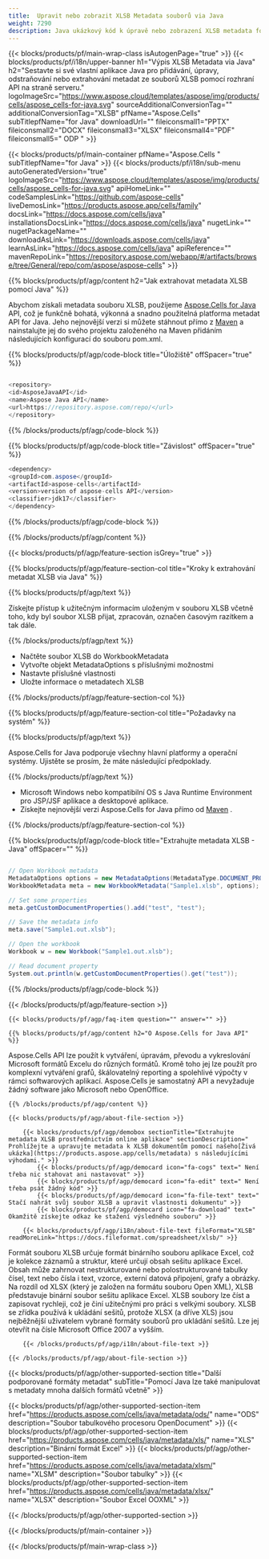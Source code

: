 ```yaml
---
title:  Upravit nebo zobrazit XLSB Metadata souborů via Java
weight: 7290
description: Java ukázkový kód k úpravě nebo zobrazení XLSB metadata formátu na Java Runtime Environment pro JSP/JSF aplikace a desktopové aplikace.
---
```

{{< blocks/products/pf/main-wrap-class isAutogenPage="true" >}}
{{< blocks/products/pf/i18n/upper-banner h1="Výpis XLSB Metadata via Java" h2="Sestavte si své vlastní aplikace Java pro přidávání, úpravy, odstraňování nebo extrahování metadat ze souborů XLSB pomocí rozhraní API na straně serveru." logoImageSrc="https://www.aspose.cloud/templates/aspose/img/products/cells/aspose_cells-for-java.svg" sourceAdditionalConversionTag="" additionalConversionTag="XLSB" pfName="Aspose.Cells" subTitlepfName="for Java" downloadUrl="" fileiconsmall1="PPTX" fileiconsmall2="DOCX" fileiconsmall3="XLSX" fileiconsmall4="PDF" fileiconsmall5=" ODP " >}}

{{< blocks/products/pf/main-container pfName="Aspose.Cells " subTitlepfName="for Java" >}}
{{< blocks/products/pf/i18n/sub-menu autoGeneratedVersion="true" logoImageSrc="https://www.aspose.cloud/templates/aspose/img/products/cells/aspose_cells-for-java.svg" apiHomeLink="" codeSamplesLink="https://github.com/aspose-cells" liveDemosLink="https://products.aspose.app/cells/family" docsLink="https://docs.aspose.com/cells/java" installationsDocsLink="https://docs.aspose.com/cells/java" nugetLink="" nugetPackageName="" downloadAsLink="https://downloads.aspose.com/cells/java" learnAsLink="https://docs.aspose.com/cells/java" apiReference="" mavenRepoLink="https://repository.aspose.com/webapp/#/artifacts/browse/tree/General/repo/com/aspose/aspose-cells" >}}

{{% blocks/products/pf/agp/content h2="Jak extrahovat metadata XLSB pomocí Java" %}}

 Abychom získali metadata souboru XLSB, použijeme
 [Aspose.Cells for Java](https://products.aspose.com/cells/java) 
API, což je funkčně bohatá, výkonná a snadno použitelná platforma metadat API for Java. Jeho nejnovější verzi si můžete stáhnout přímo z
 [Maven](https://repository.aspose.com/webapp/#/artifacts/browse/tree/General/repo/com/aspose/aspose-cells) 
 a nainstalujte jej do svého projektu založeného na Maven přidáním následujících konfigurací do souboru pom.xml.

{{% blocks/products/pf/agp/code-block title="Úložiště" offSpacer="true" %}}

```cs

<repository>
<id>AsposeJavaAPI</id>
<name>Aspose Java API</name>
<url>https://repository.aspose.com/repo/</url>
</repository>

```

{{% /blocks/products/pf/agp/code-block %}}

{{% blocks/products/pf/agp/code-block title="Závislost" offSpacer="true" %}}

```cs
<dependency>
<groupId>com.aspose</groupId>
<artifactId>aspose-cells</artifactId>
<version>version of aspose-cells API</version>
<classifier>jdk17</classifier>
</dependency>

```

{{% /blocks/products/pf/agp/code-block %}}

{{% /blocks/products/pf/agp/content %}}

{{< blocks/products/pf/agp/feature-section isGrey="true" >}}

{{% blocks/products/pf/agp/feature-section-col title="Kroky k extrahování metadat XLSB via Java" %}}

{{% blocks/products/pf/agp/text %}}

 Získejte přístup k užitečným informacím uloženým v souboru XLSB včetně toho, kdy byl soubor XLSB přijat, zpracován, označen časovým razítkem a tak dále.

{{% /blocks/products/pf/agp/text %}}

+ Načtěte soubor XLSB do WorkbookMetadata
+ Vytvořte objekt MetadataOptions s příslušnými možnostmi
+ Nastavte příslušné vlastnosti
+ Uložte informace o metadatech XLSB

{{% /blocks/products/pf/agp/feature-section-col %}}

{{% blocks/products/pf/agp/feature-section-col title="Požadavky na systém" %}}

{{% blocks/products/pf/agp/text %}}

 Aspose.Cells for Java podporuje všechny hlavní platformy a operační systémy. Ujistěte se prosím, že máte následující předpoklady.

{{% /blocks/products/pf/agp/text %}}

-  Microsoft Windows nebo kompatibilní OS s Java Runtime Environment pro JSP/JSF aplikace a desktopové aplikace.
-  Získejte nejnovější verzi Aspose.Cells for Java přímo od
 [Maven](https://repository.aspose.com/webapp/#/artifacts/browse/tree/General/repo/com/aspose/aspose-cells)  .

{{% /blocks/products/pf/agp/feature-section-col %}}

{{% blocks/products/pf/agp/code-block title="Extrahujte metadata XLSB - Java" offSpacer="" %}}

```cs

// Open Workbook metadata
MetadataOptions options = new MetadataOptions(MetadataType.DOCUMENT_PROPERTIES);
WorkbookMetadata meta = new WorkbookMetadata("Sample1.xlsb", options);

// Set some properties
meta.getCustomDocumentProperties().add("test", "test");

// Save the metadata info
meta.save("Sample1.out.xlsb");

// Open the workbook
Workbook w = new Workbook("Sample1.out.xlsb");

// Read document property
System.out.println(w.getCustomDocumentProperties().get("test"));  

```

{{% /blocks/products/pf/agp/code-block %}}

{{< /blocks/products/pf/agp/feature-section >}}

    {{< blocks/products/pf/agp/faq-item question="" answer="" >}}
 

<!-- aboutfile Starts -->

    {{% blocks/products/pf/agp/content h2="O Aspose.Cells for Java API" %}}

 Aspose.Cells API lze použít k vytváření, úpravám, převodu a vykreslování Microsoft formátů Excelu do různých formátů. Kromě toho jej lze použít pro komplexní vytváření grafů, škálovatelný reporting a spolehlivé výpočty v rámci softwarových aplikací. Aspose.Cells je samostatný API a nevyžaduje žádný software jako Microsoft nebo OpenOffice.



    {{% /blocks/products/pf/agp/content %}}

    {{< blocks/products/pf/agp/about-file-section >}}

        {{< blocks/products/pf/agp/demobox sectionTitle="Extrahujte metadata XLSB prostřednictvím online aplikace" sectionDescription=" Prohlížejte a upravujte metadata k XLSB dokumentům pomocí našeho[Živá ukázka](https://products.aspose.app/cells/metadata) s následujícími výhodami." >}}
            {{< blocks/products/pf/agp/democard icon="fa-cogs" text=" Není třeba nic stahovat ani nastavovat" >}}
            {{< blocks/products/pf/agp/democard icon="fa-edit" text=" Není třeba psát žádný kód" >}}
            {{< blocks/products/pf/agp/democard icon="fa-file-text" text=" Stačí nahrát svůj soubor XLSB a upravit vlastnosti dokumentu" >}}
            {{< blocks/products/pf/agp/democard icon="fa-download" text=" Okamžitě získejte odkaz ke stažení výsledného souboru" >}}

        {{< blocks/products/pf/agp/i18n/about-file-text fileFormat="XLSB" readMoreLink="https://docs.fileformat.com/spreadsheet/xlsb/" >}}
Formát souboru XLSB určuje formát binárního souboru aplikace Excel, což je kolekce záznamů a struktur, které určují obsah sešitu aplikace Excel. Obsah může zahrnovat nestrukturované nebo polostrukturované tabulky čísel, text nebo čísla i text, vzorce, externí datová připojení, grafy a obrázky. Na rozdíl od XLSX (který je založen na formátu souboru Open XML), XLSB představuje binární soubor sešitu aplikace Excel. XLSB soubory lze číst a zapisovat rychleji, což je činí užitečnými pro práci s velkými soubory. XLSB se zřídka používá k ukládání sešitů, protože XLSX (a dříve XLS) jsou nejběžnější uživatelem vybrané formáty souborů pro ukládání sešitů. Lze jej otevřít na čísle Microsoft Office 2007 a vyšším.

        {{< /blocks/products/pf/agp/i18n/about-file-text >}}

    {{< /blocks/products/pf/agp/about-file-section >}}

<!-- aboutfile Ends -->

{{< blocks/products/pf/agp/other-supported-section title="Další podporované formáty metadat" subTitle="Pomocí Java lze také manipulovat s metadaty mnoha dalších formátů včetně" >}}

{{< blocks/products/pf/agp/other-supported-section-item href="https://products.aspose.com/cells/java/metadata/ods/" name="ODS" description="Soubor tabulkového procesoru OpenDocument" >}}
{{< blocks/products/pf/agp/other-supported-section-item href="https://products.aspose.com/cells/java/metadata/xls/" name="XLS" description="Binární formát Excel" >}}
{{< blocks/products/pf/agp/other-supported-section-item href="https://products.aspose.com/cells/java/metadata/xlsm/" name="XLSM" description="Soubor tabulky" >}}
{{< blocks/products/pf/agp/other-supported-section-item href="https://products.aspose.com/cells/java/metadata/xlsx/" name="XLSX" description="Soubor Excel OOXML" >}}

{{< /blocks/products/pf/agp/other-supported-section >}}

{{< /blocks/products/pf/main-container >}}
    
{{< /blocks/products/pf/main-wrap-class >}}
